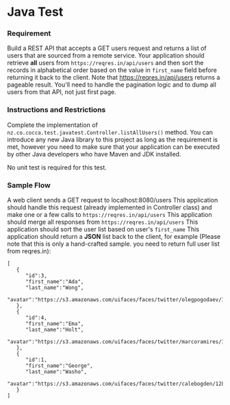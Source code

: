 # Java Test

### Requirement
Build a REST API that accepts a GET users request and returns a list of users that are sourced from a remote service.
Your application should retrieve **all** users from ``https://reqres.in/api/users`` and then sort the records in alphabetical order based on the value in ``first_name`` field before returning it back to the client.
Note that https://reqres.in/api/users returns a pageable result. You'll need to handle the pagination logic and to dump all users from that API, not just first page.

### Instructions and Restrictions
Complete the implementation of ``nz.co.cocca.test.javatest.Controller.listAllUsers()`` method. You can introduce any new Java library to this project as long as the requirement is met, however you need to make sure that your application can be executed by other Java developers who have Maven and JDK installed.

No unit test is required for this test.


### Sample Flow
A web client sends a GET request to localhost:8080/users
This application should handle this request (already implemented in Controller class) and make one or a few calls to ``https://reqres.in/api/users``
This application should merge all responses from ``https://reqres.in/api/users``
This application should sort the user list based on user's ``first_name``
This application should return a **JSON** list back to the client, for example (Please note that this is only a hand-crafted sample. you need to return full user list from reqres.in):
```
[
   {
      "id":3,
      "first_name":"Ada",
      "last_name":"Wong",
      "avatar":"https://s3.amazonaws.com/uifaces/faces/twitter/olegpogodaev/128.jpg"
   },
   {
      "id":4,
      "first_name":"Ema",
      "last_name":"Holt",
      "avatar":"https://s3.amazonaws.com/uifaces/faces/twitter/marcoramires/128.jpg"
   },
   {
      "id":1,
      "first_name":"George",
      "last_name":"Washo",
      "avatar":"https://s3.amazonaws.com/uifaces/faces/twitter/calebogden/128.jpg"
   }
]
```


